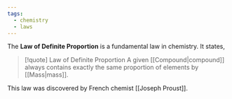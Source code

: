 ```yaml
---
tags:
  - chemistry
  - laws
---
```

The **Law of Definite Proportion** is a fundamental law in chemistry. It states,

>[!quote] Law of Definite Proportion
>A given [[Compound|compound]] always contains exactly the same proportion of elements by [[Mass|mass]].

This law was discovered by French chemist [[Joseph Proust]].